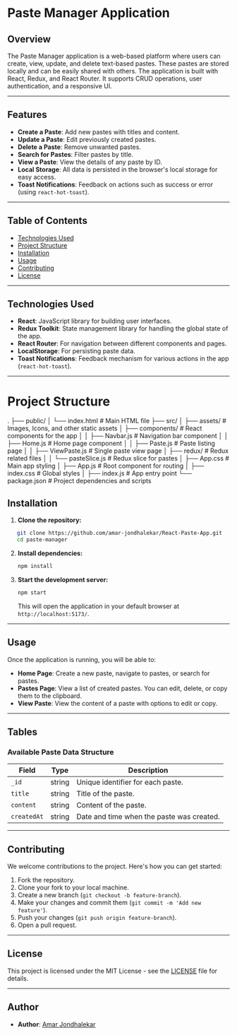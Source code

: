 # Paste Manager Application

## Overview

The Paste Manager application is a web-based platform where users can create, view, update, and delete text-based pastes. These pastes are stored locally and can be easily shared with others. The application is built with React, Redux, and React Router. It supports CRUD operations, user authentication, and a responsive UI.

---

## Features

- **Create a Paste**: Add new pastes with titles and content.
- **Update a Paste**: Edit previously created pastes.
- **Delete a Paste**: Remove unwanted pastes.
- **Search for Pastes**: Filter pastes by title.
- **View a Paste**: View the details of any paste by ID.
- **Local Storage**: All data is persisted in the browser's local storage for easy access.
- **Toast Notifications**: Feedback on actions such as success or error (using `react-hot-toast`).

---

## Table of Contents

- [Technologies Used](#technologies-used)
- [Project Structure](#project-structure)
- [Installation](#installation)
- [Usage](#usage)
- [Contributing](#contributing)
- [License](#license)

---

## Technologies Used

- **React**: JavaScript library for building user interfaces.
- **Redux Toolkit**: State management library for handling the global state of the app.
- **React Router**: For navigation between different components and pages.
- **LocalStorage**: For persisting paste data.
- **Toast Notifications**: Feedback mechanism for various actions in the app (`react-hot-toast`).

---

# Project Structure

.
├── public/
│ └── index.html # Main HTML file
├── src/
│ ├── assets/ # Images, Icons, and other static assets
│ ├── components/ # React components for the app
│ │ ├── Navbar.js # Navigation bar component
│ │ ├── Home.js # Home page component
│ │ ├── Paste.js # Paste listing page
│ │ ├── ViewPaste.js # Single paste view page
│ ├── redux/ # Redux related files
│ │ └── pasteSlice.js # Redux slice for pastes
│ ├── App.css # Main app styling
│ ├── App.js # Root component for routing
│ ├── index.css # Global styles
│ ├── index.js # App entry point
└── package.json # Project dependencies and scripts

## Installation

1. **Clone the repository:**

```bash
   git clone https://github.com/amar-jondhalekar/React-Paste-App.git
   cd paste-manager
```

2. **Install dependencies:**

   ```bash
   npm install
   ```

3. **Start the development server:**

   ```bash
   npm start
   ```

   This will open the application in your default browser at `http://localhost:5173/`.

---

## Usage

Once the application is running, you will be able to:

- **Home Page**: Create a new paste, navigate to pastes, or search for pastes.
- **Pastes Page**: View a list of created pastes. You can edit, delete, or copy them to the clipboard.
- **View Paste**: View the content of a paste with options to edit or copy.

---

## Tables

### Available Paste Data Structure

| Field       | Type   | Description                               |
| ----------- | ------ | ----------------------------------------- |
| `_id`       | string | Unique identifier for each paste.         |
| `title`     | string | Title of the paste.                       |
| `content`   | string | Content of the paste.                     |
| `createdAt` | string | Date and time when the paste was created. |

---

## Contributing

We welcome contributions to the project. Here's how you can get started:

1. Fork the repository.
2. Clone your fork to your local machine.
3. Create a new branch (`git checkout -b feature-branch`).
4. Make your changes and commit them (`git commit -m 'Add new feature'`).
5. Push your changes (`git push origin feature-branch`).
6. Open a pull request.

---

## License

This project is licensed under the MIT License - see the [LICENSE](LICENSE) file for details.

---

## Author

- **Author**: [Amar Jondhalekar](https://github.com/amar-jondhalekar)
